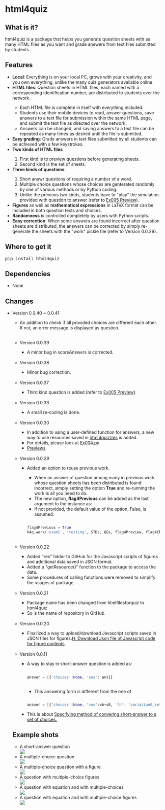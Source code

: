 # html4quiz

## What is it?

html4quiz is a package that helps you generate question sheets with as many HTML files as you want and grade answers from text files submitted by students.

## Features
<ul>
<li><strong>Local</strong>: Everything is on your local PC, grows with your creativity, and you own everything, unlike the many quiz generators available online.</li>
<li><strong>HTML files</strong>: Question sheets in HTML files, each named with a corresponding identification number, are distributed to students over the network.</li>
<ul><li>Each HTML file is complete in itself with everything included.</li>
<li>Students use their mobile devices to read, answer questions, save answers to a text file for submission within the same HTML page, and submit the text file as directed over the network.</li>
<li>Answers can be changed, and saving answers to a text file can be repeated as many times as desired until the file is submitted.</li></ul>
<li><strong>Easy grading</strong>: Grade answers in text files submitted by all students can be achieved with a few keystrokes.</li>
<li><strong>Two kinds of HTML files</strong></li>
<ol><li>First kind is to preview questions before generating sheets.</li>
<li>Second kind is the set of sheets.</li></ol>
<li><strong>Three kinds of questions</strong></li>
<ol><li>Short answr questions of requiring a number of a word.</li>
<li>Multiple choice questions whose choices are genterated randomly by one of various methods or by Python coding.</li>
<li>Unlike the previous two kinds, students have to "play" the simulation provided with question to answer (refer to <a href="https://generatenscore.github.io/html4quiz/Examples/Ex005/Ex005/Ex005/index.html">Ex005 Preview</a>).</li></ol>
<li><strong>Figures</strong> as well as <strong>mathematical expressions</strong> in LaTeX format can be included in both question texts and choices.</li>
<li><strong>Randomness</strong> is controlled completely by users with Python scripts.</li>
<li><strong>Easy correction</strong>: When some answers are found incorrect after question sheets are distributed, the answers can be corrected by simply re-generate the sheets with the "work" pickle file (refer to Version 0.0.29). </li></ul>


## Where to get it

<pre lang=sh>pip install html4quiz</pre>


## Dependencies
<ul><li>None</li></ul>


## Changes
<ul>
<li>Version 0.0.40 ~ 0.0.41</li>
<ul><li>An addition to check if all provided choices are different each other. If not, an error message is displayed as question.</li></ul>
<br>

<ul>
<li>Version 0.0.39</li>
<ul><li>A minor bug in scoreAnswers is corrected.</li></ul>
<br>

<li>Version 0.0.38</li>
<ul><li>Minor bug correction.</li></ul>
<br>

<li>Version 0.0.37</li>
<ul><li>Third kind question is added (refer to <a href="https://generatenscore.github.io/html4quiz/Examples/Ex005/Ex005/Ex005/index.html">Ex005 Preview</a>).</li></ul>
<br>

<li>Version 0.0.33</li>
<ul><li>A small re-coding is done.</li></ul>
<br>

<li>Version 0.0.30</li>
<ul><li>In addition to using a user-defined function for answers, a new way to use resources saved in <a href="https://github.com/generateNscore/html4quiz/tree/main/res">html4quiz/res</a> is added.</li>
<li>For details, please look at <a href="https://generatenscore.github.io/html4quiz/Examples/Ex004/Ex004.py">Ex004.py</a></li>
<li><a href="https://generatenscore.github.io/html4quiz/Examples/Ex004/Ex004/Ex004/index.html">Previews</a></li>
</ul>
<br>


<li>Version 0.0.29</li>
<ul><li>Added an option to reuse previous work.</li>
<ul><li>When an answer of question among many in previous work whose question sheets has been distributed is found incorrect, simply setting the option <strong>True</strong> and re-running the work is all you need to do.</li>
<li>The new option, <strong>flag4Previous</strong> can be added as the last argument to the instance as:</li>
<li>If not provided, the default value of the option, False, is assumed.</li></ul>

```python

flag4Previous = True
h4q.work('exam1', 'testing', STDs, QGs, flag4Preview, flag4Choice, flag4Shuffling, resources, flag4Previous)

```

</ul>
<br>

<li>Version 0.0.22</li>
<ul><li>Added "res" folder to GitHub for the Javascript scripts of figures and additional data saved in JSON format.</li>
<li>Added a "getResource()" function to the package to access the data.</li>
<li>Some procedures of calling functions were removed to simplify the usages of package.</li>
</ul>
<br>
<li>Version 0.0.21</li>
<ul><li>Package name has been changed from htmlfilesforquiz to html4quiz</li>
<li>So is the name of repository in GitHub.</li></ul>
<br>
<li>Version 0.0.20</li>

<ul><li>Finallized a way to upload/download Javascript scripts saved in JSON files for figures.<a href="https://github.com/generateNscore/html4quiz/wiki#h-download-json-file-of-javascript-code-for-figure-contents">H. Download Json file of Javascript code for figure contents</a></li></ul>
<br>

<li>Version 0.0.11</li>

<ul><li>A way to stay in short-answer question is added as:</li>
  
```python
  
answer = [{'choices':None, 'ans': ans}]
  
```

<ul><li>This answering form is different from the one of</li></ul>
  
  ```python
  
answer = [{'choices':None, 'ans':vA+vB, 'fn': 'variation0_int'}]
  
```

<li>This is about <a href="https://github.com/generateNscore/html4quiz/wiki#2-specifying-method-of-converting-a-short-answer-to-a-set-of-choices">Specifying method of convering short-answer to a set of choices.</a></li></ul>
</ul>


## Example shots
<ul>
<li>A short-answer question</li>
<img src="https://generateNscore.github.io/html4quiz/img/example1-3.png">
<li>A multiple-choice question</li>
<img src="https://generateNscore.github.io/html4quiz/img/example1-6.png">
<li>A multiple-choice question with a figure</li>
<img src="https://generateNscore.github.io/html4quiz/img/example1-2.png">
<li>A question with multiple-choice figures</li>
<img src="https://generateNscore.github.io/html4quiz/img/example1-1.png">
<li>A question with equation and with multiple-choices</li>
<img src="https://generateNscore.github.io/html4quiz/img/example1-4.png">
<li>A question with equation and with multiple-choice figures</li>
<img src="https://generateNscore.github.io/html4quiz/img/example1-5.png">
</ul>